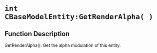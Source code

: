# `int CBaseModelEntity:GetRenderAlpha( )`
## Function Description
GetRenderAlpha(): Get the alpha modulation of this entity.
